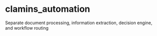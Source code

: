 # clamins_automation
 Separate document processing, information extraction, decision engine, and workflow routing
